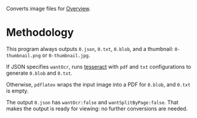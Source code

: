 Converts image files for [Overview](https://github.com/overview/overview-server).

# Methodology

This program always outputs `0.json`, `0.txt`, `0.blob`, and a thumbnail:
`0-thumbnail.png` or `0-thumbnail.jpg`.

If JSON specifies `wantOcr`, runs [tesseract](https://github.com/tesseract-ocr/tesseract/)
with `pdf` and `txt` configurations to generate `0.blob` and `0.txt`.

Otherwise, `pdflatex` wraps the input image into a PDF for `0.blob`, and
`0.txt` is empty.

The output `0.json` has `wantOcr:false` and `wantSplitByPage:false`. That
makes the output is ready for viewing: no further conversions are needed.
